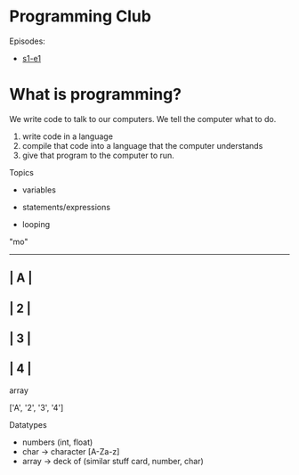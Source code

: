 # Programming Club

Episodes:

* [s1-e1](https://youtu.be/oFArZXJ65RI)

# What is programming?

We write code to talk to our computers.
We tell the computer what to do.

1. write code in a language
2. compile that code into a language that the computer understands
3. give that program to the computer to run.


Topics

* variables



* statements/expressions
* looping



"mo"

  -------
  | A  |
  -------
  | 2  |
  -------
  | 3  |
  -------
  | 4  |
  -------

array

['A', '2', '3', '4']


Datatypes

* numbers (int, float)
* char -> character [A-Za-z]
* array -> deck of (similar stuff card, number, char)

